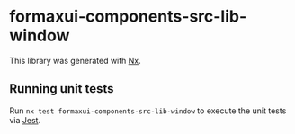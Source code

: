 # formaxui-components-src-lib-window

This library was generated with [Nx](https://nx.dev).

## Running unit tests

Run `nx test formaxui-components-src-lib-window` to execute the unit tests via [Jest](https://jestjs.io).

